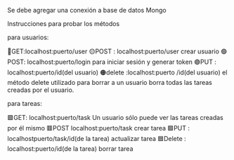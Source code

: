 Se debe agregar una conexión a base de datos Mongo

Instrucciones para probar los métodos

para usuarios:

🔴GET:localhost:puerto/user
🟡POST : localhost:puerto/user crear usuario
🟢POST: localhost:puerto/login para iniciar sesión y generar token
🟣PUT : localhost:puerto/id(del usuario)
🟠delete :localhost:puerto /id(del usuario) 
el método delete utilizado para borrar a un usuario borra todas las tareas creadas por el usuario.


para tareas:


🟪GET: localhost:puerto/task Un usuario sólo puede ver las tareas creadas por él mismo
 🟥POST localhost:puerto/task crear tarea
 🟩PUT : localhostpuerto/task/id(de la tarea) actualizar tarea
 🟦Delete : localhost:puerto/id(de la tarea) borrar tarea


